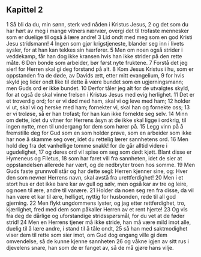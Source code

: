 ## Kapittel 2

1 Så bli da du, min sønn, sterk ved nåden i Kristus Jesus,
2 og det som du har hørt av meg i mange vitners nærvær, overgi det til trofaste mennesker som er duelige til også å lære andre!
3 Lid ondt med meg som en god Kristi Jesu stridsmann!
4 Ingen som gjør krigstjeneste, blander seg inn i livets sysler, for at han kan tekkes sin hærfører.
5 Men om noen også strider i veddekamp, får han dog ikke kransen hvis han ikke strider på den rette måte.
6 Den bonde som arbeider, bør først nyte fruktene.
7 Forstå det jeg sier! for Herren skal gi deg forstand på alt.
8 Kom Jesus Kristus i hu, som er oppstanden fra de døde, av Davids ætt, etter mitt evangelium,
9 for hvis skyld jeg lider ondt like til dette å være bundet som en ugjerningsmann; men Guds ord er ikke bundet.
10 Derfor tåler jeg alt for de utvalgtes skyld, for at også de skal vinne frelsen i Kristus Jesus med evig herlighet.
11 Det er et troverdig ord; for er vi død med ham, skal vi og leve med ham;
12 holder vi ut, skal vi og herske med ham; fornekter vi, skal han og fornekte oss;
13 er vi troløse, så er han trofast; for han kan ikke fornekte seg selv.
14 Minn om dette, idet du vitner for Herrens åsyn at de ikke skal ligge i ordkrig, til ingen nytte, men til undergang for dem som hører på.
15 Legg vinn på å fremstille deg for Gud som en som holder prøve, som en arbeider som ikke har noe å skamme seg over, idet du rettelig lærer sannhetens ord.
16 Men hold deg fra det vanhellige tomme snakk! for de går alltid videre i ugudelighet,
17 og deres ord vil spise om seg som dødt kjøtt. Blant disse er Hymeneus og Filetus,
18 som har faret vill fra sannheten, idet de sier at oppstandelsen allerede har vært, og de nedbryter troen hos somme.
19 Men Guds faste grunnvoll står og har dette segl: Herren kjenner sine, og: Hver den som nevner Herrens navn, skal avstå fra urettferdighet!
20 Men i et stort hus er det ikke bare kar av gull og sølv, men også kar av tre og leire, og noen til ære, andre til vanære.
21 Holder da noen seg ren fra disse, da vil han være et kar til ære, helliget, nyttig for husbonden, rede til all god gjerning.
22 Men flykt ungdommens lyster, og jag etter rettferdighet, tro, kjærlighet, fred med dem som påkaller Herren av et rent hjerte!
23 Og vis fra deg de dårlige og uforstandige stridsspørsmål, for du vet at de føder strid!
24 Men en Herrens tjener må ikke stride, han må være mild imot alle, duelig til å lære andre, i stand til å tåle ondt,
25 så han med saktmodighet viser dem til rette som sier imot, om Gud dog engang ville gi dem omvendelse, så de kunne kjenne sannheten
26 og våkne igjen av sitt rus i djevelens snare, han som de er fanget av, så de må gjøre hans vilje.

